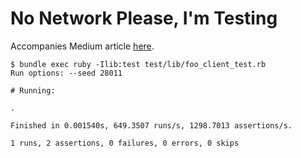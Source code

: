 # No Network Please, I'm Testing

Accompanies Medium article [here](https://medium.com/@billhorsman).


```
$ bundle exec ruby -Ilib:test test/lib/foo_client_test.rb
Run options: --seed 28011

# Running:

.

Finished in 0.001540s, 649.3507 runs/s, 1298.7013 assertions/s.

1 runs, 2 assertions, 0 failures, 0 errors, 0 skips
```
